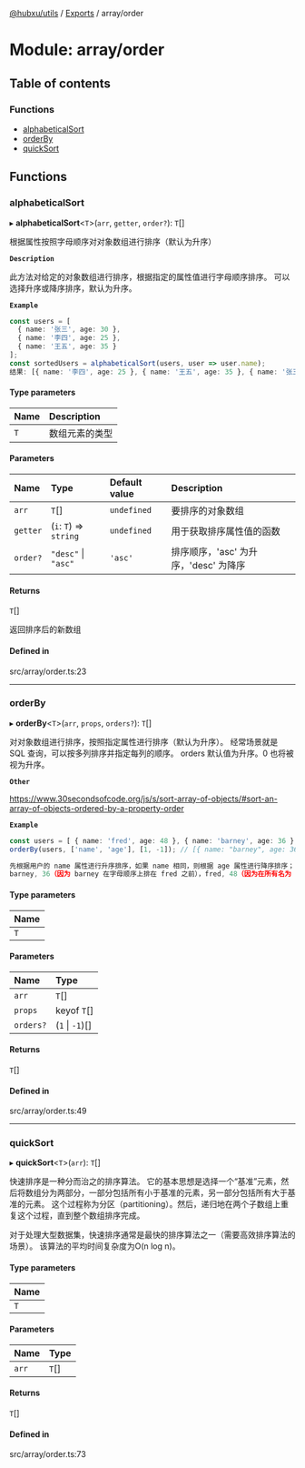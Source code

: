 [@hubxu/utils](../README.md) / [Exports](../modules.md) / array/order

# Module: array/order

## Table of contents

### Functions

- [alphabeticalSort](array_order.md#alphabeticalsort)
- [orderBy](array_order.md#orderby)
- [quickSort](array_order.md#quicksort)

## Functions

### alphabeticalSort

▸ **alphabeticalSort**<`T`\>(`arr`, `getter`, `order?`): `T`[]

根据属性按照字母顺序对对象数组进行排序（默认为升序）

**`Description`**

此方法对给定的对象数组进行排序，根据指定的属性值进行字母顺序排序。
可以选择升序或降序排序，默认为升序。

**`Example`**

```ts
const users = [
  { name: '张三', age: 30 },
  { name: '李四', age: 25 },
  { name: '王五', age: 35 }
];
const sortedUsers = alphabeticalSort(users, user => user.name);
结果: [{ name: '李四', age: 25 }, { name: '王五', age: 35 }, { name: '张三', age: 30 }]
```

#### Type parameters

| Name | Description |
| :------ | :------ |
| `T` | 数组元素的类型 |

#### Parameters

| Name | Type | Default value | Description |
| :------ | :------ | :------ | :------ |
| `arr` | `T`[] | `undefined` | 要排序的对象数组 |
| `getter` | (`i`: `T`) => `string` | `undefined` | 用于获取排序属性值的函数 |
| `order?` | ``"desc"`` \| ``"asc"`` | `'asc'` | 排序顺序，'asc' 为升序，'desc' 为降序 |

#### Returns

`T`[]

返回排序后的新数组

#### Defined in

src/array/order.ts:23

___

### orderBy

▸ **orderBy**<`T`\>(`arr`, `props`, `orders?`): `T`[]

对对象数组进行排序，按照指定属性进行排序（默认为升序）。
经常场景就是 SQL 查询，可以按多列排序并指定每列的顺序。
orders 默认值为升序。0 也将被视为升序。

**`Other`**

https://www.30secondsofcode.org/js/s/sort-array-of-objects/#sort-an-array-of-objects-ordered-by-a-property-order

**`Example`**

```ts
const users = [ { name: 'fred', age: 48 }, { name: 'barney', age: 36 }, { name: 'fred', age: 40 }];
orderBy(users, ['name', 'age'], [1, -1]); // [{ name: "barney", age: 36, }, { name: "fred", age: 48 }, { name: "fred", age: 40}]

先根据用户的 name 属性进行升序排序，如果 name 相同，则根据 age 属性进行降序排序；
barney, 36（因为 barney 在字母顺序上排在 fred 之前），fred, 48（因为在所有名为 fred 的条目中，按照 age 降序，48 大于 40），fred 40。
```

#### Type parameters

| Name |
| :------ |
| `T` |

#### Parameters

| Name | Type |
| :------ | :------ |
| `arr` | `T`[] |
| `props` | keyof `T`[] |
| `orders?` | (``1`` \| ``-1``)[] |

#### Returns

`T`[]

#### Defined in

src/array/order.ts:49

___

### quickSort

▸ **quickSort**<`T`\>(`arr`): `T`[]

快速排序是一种分而治之的排序算法。
它的基本思想是选择一个“基准”元素，然后将数组分为两部分，一部分包括所有小于基准的元素，另一部分包括所有大于基准的元素。
这个过程称为分区（partitioning）。然后，递归地在两个子数组上重复这个过程，直到整个数组排序完成。

对于处理大型数据集，快速排序通常是最快的排序算法之一（需要高效排序算法的场景）。
该算法的平均时间复杂度为O(n log n)。

#### Type parameters

| Name |
| :------ |
| `T` |

#### Parameters

| Name | Type |
| :------ | :------ |
| `arr` | `T`[] |

#### Returns

`T`[]

#### Defined in

src/array/order.ts:73
